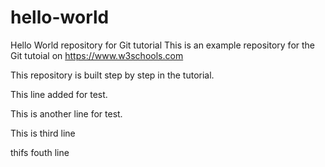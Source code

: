 # hello-world
Hello World repository for Git tutorial
This is an example repository for the Git tutoial on https://www.w3schools.com

This repository is built step by step in the tutorial.

This line added for test.

This is another line for test.


This is third line 

thifs fouth line
